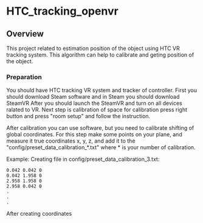 # HTC_tracking_openvr

## Overview

This project related to estimation position of the object using HTC VR tracking system.
This algorithm can help to calibrate and geting position of the object.

### Preparation

You should have HTC tracking VR system and tracker of controller.
First you should download Steam software and in Steam you should download SteamVR
After you should launch the SteamVR and turn on all devices ralated to VR.
Next step is calibration of space for calibration press right button and press "room setup" and follow the instruction.

After calibration you can use software, but you need to calibrate shifting of global coordinates. 
For this step make some points on your plane, and measure it true coordinates x, y, z, and add it to the "config/preset_data_calibration_*.txt" where * is your number of calibration.

Example: 
Creating file in config/preset_data_calibration_3.txt:
```
0.042 0.042 0
0.042 1.958 0
2.958 1.958 0
2.958 0.042 0
.
.
.
```
After creating coordinates
